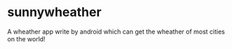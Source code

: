 # sunnywheather
A wheather app write by android which can get the wheather of most cities on the world!
